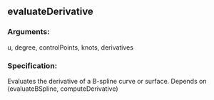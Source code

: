 ## evaluateDerivative
### Arguments: 
u, degree, controlPoints, knots, derivatives
### Specification: 
Evaluates the derivative of a B-spline curve or surface. Depends on (evaluateBSpline, computeDerivative)

